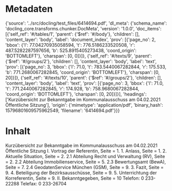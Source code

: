 # Metadaten
{'source': '../src/docling/test_files/6414694.pdf', 'dl_meta': {'schema_name': 'docling_core.transforms.chunker.DocMeta', 'version': '1.0.0', 'doc_items': [{'self_ref': '#/tables/1', 'parent': {'$ref': '#/body'}, 'children': [], 'content_layer': 'body', 'label': 'document_index', 'prov': [{'page_no': 2, 'bbox': {'l': 77.04270935058594, 't': 776.5186233520508, 'r': 487.5282287597656, 'b': 525.8915405273438, 'coord_origin': 'BOTTOMLEFT'}, 'charspan': [0, 0]}]}, {'self_ref': '#/texts/9', 'parent': {'$ref': '#/groups/2'}, 'children': [], 'content_layer': 'body', 'label': 'text', 'prov': [{'page_no': 3, 'bbox': {'l': 71.0, 't': 783.5440067282844, 'r': 175.533, 'b': 771.2680067282845, 'coord_origin': 'BOTTOMLEFT'}, 'charspan': [0, 20]}]}, {'self_ref': '#/texts/10', 'parent': {'$ref': '#/groups/2'}, 'children': [], 'content_layer': 'body', 'label': 'text', 'prov': [{'page_no': 3, 'bbox': {'l': 71.0, 't': 771.2440067282845, 'r': 174.928, 'b': 758.9680067282844, 'coord_origin': 'BOTTOMLEFT'}, 'charspan': [0, 20]}]}], 'headings': ['Kurzübersicht zur Bekanntgabe im Kommunalausschuss am 04.02.2021 Öffentliche Sitzung'], 'origin': {'mimetype': 'application/pdf', 'binary_hash': 15796801609575962549, 'filename': '6414694.pdf'}}}

# Inhalt
Kurzübersicht zur Bekanntgabe im Kommunalausschuss am 04.02.2021 Öffentliche Sitzung
I. Vortrag der Referentin, Seite = 1. 1. Anlass, Seite = 1. 2. Aktuelle Situation, Seite = 2. 2.1 Abteilung Recht und Verwaltung (RV), Seite = 2. 2.2 Abteilung Immobilienservice, Seite = 5. 2.3 Bewertungsamt (BewA), Seite = 7. 2.4 GeodatenService München (GSM), Seite = 9. 3. Fazit, Seite = 9. 4. Beteiligung der Bezirksausschüsse, Seite = 9. 5. Unterrichtung der Korreferentin, Seite = 9. II. Bekanntgegeben, Seite = 10
Telefon: 0 233-22288
Telefax: 0 233-26704